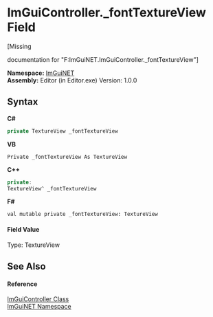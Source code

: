 # ImGuiController._fontTextureView Field
 

\[Missing <summary> documentation for "F:ImGuiNET.ImGuiController._fontTextureView"\]

**Namespace:**&nbsp;<a href="7ecbdf68-1567-8265-0ab1-032412bfb743">ImGuiNET</a><br />**Assembly:**&nbsp;Editor (in Editor.exe) Version: 1.0.0

## Syntax

**C#**<br />
``` C#
private TextureView _fontTextureView
```

**VB**<br />
``` VB
Private _fontTextureView As TextureView
```

**C++**<br />
``` C++
private:
TextureView^ _fontTextureView
```

**F#**<br />
``` F#
val mutable private _fontTextureView: TextureView
```


#### Field Value
Type: TextureView

## See Also


#### Reference
<a href="dc8569e8-a101-000f-d0db-652eaa2a83fb">ImGuiController Class</a><br /><a href="7ecbdf68-1567-8265-0ab1-032412bfb743">ImGuiNET Namespace</a><br />
